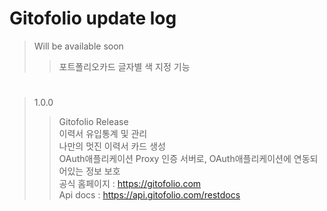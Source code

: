 # Gitofolio update log

> Will be available soon
>	> 포트폴리오카드 글자별 색 지정 기능

<h1> </h1>

> 1.0.0
>	> Gitofolio Release     
>	> 이력서 유입통계 및 관리     
>	> 나만의 멋진 이력서 카드 생성     
>	> OAuth애플리케이션 Proxy 인증 서버로, OAuth애플리케이션에 연동되어있는 정보 보호     
>	> 공식 홈페이지 : https://gitofolio.com     
>	> Api docs : https://api.gitofolio.com/restdocs     
